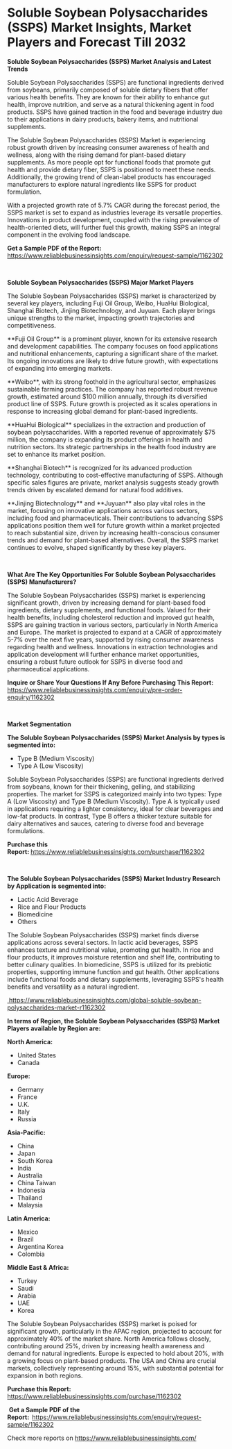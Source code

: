 <p><h1>Soluble Soybean Polysaccharides (SSPS) Market Insights, Market Players and Forecast Till 2032</h1></p><p><strong>Soluble Soybean Polysaccharides (SSPS) Market Analysis and Latest Trends</strong></p>
<p><p>Soluble Soybean Polysaccharides (SSPS) are functional ingredients derived from soybeans, primarily composed of soluble dietary fibers that offer various health benefits. They are known for their ability to enhance gut health, improve nutrition, and serve as a natural thickening agent in food products. SSPS have gained traction in the food and beverage industry due to their applications in dairy products, bakery items, and nutritional supplements. </p><p>The Soluble Soybean Polysaccharides (SSPS) Market is experiencing robust growth driven by increasing consumer awareness of health and wellness, along with the rising demand for plant-based dietary supplements. As more people opt for functional foods that promote gut health and provide dietary fiber, SSPS is positioned to meet these needs. Additionally, the growing trend of clean-label products has encouraged manufacturers to explore natural ingredients like SSPS for product formulation.</p><p>With a projected growth rate of 5.7% CAGR during the forecast period, the SSPS market is set to expand as industries leverage its versatile properties. Innovations in product development, coupled with the rising prevalence of health-oriented diets, will further fuel this growth, making SSPS an integral component in the evolving food landscape.</p></p>
<p><strong>Get a Sample PDF of the Report:&nbsp;</strong> <a href="https://www.reliablebusinessinsights.com/enquiry/request-sample/1162302?utm_campaign=3288&utm_medium=2&utm_source=Github&utm_content=ia&utm_term=07042025&utm_id=soluble-soybean-polysaccharides-ssps">https://www.reliablebusinessinsights.com/enquiry/request-sample/1162302</a></p>
<p>&nbsp;</p>
<p><strong>Soluble Soybean Polysaccharides (SSPS) Major Market Players</strong></p>
<p><p>The Soluble Soybean Polysaccharides (SSPS) market is characterized by several key players, including Fuji Oil Group, Weibo, HuaHui Biological, Shanghai Biotech, Jinjing Biotechnology, and Juyuan. Each player brings unique strengths to the market, impacting growth trajectories and competitiveness.</p><p>**Fuji Oil Group** is a prominent player, known for its extensive research and development capabilities. The company focuses on food applications and nutritional enhancements, capturing a significant share of the market. Its ongoing innovations are likely to drive future growth, with expectations of expanding into emerging markets.</p><p>**Weibo**, with its strong foothold in the agricultural sector, emphasizes sustainable farming practices. The company has reported robust revenue growth, estimated around $100 million annually, through its diversified product line of SSPS. Future growth is projected as it scales operations in response to increasing global demand for plant-based ingredients.</p><p>**HuaHui Biological** specializes in the extraction and production of soybean polysaccharides. With a reported revenue of approximately $75 million, the company is expanding its product offerings in health and nutrition sectors. Its strategic partnerships in the health food industry are set to enhance its market position.</p><p>**Shanghai Biotech** is recognized for its advanced production technology, contributing to cost-effective manufacturing of SSPS. Although specific sales figures are private, market analysis suggests steady growth trends driven by escalated demand for natural food additives.</p><p>**Jinjing Biotechnology** and **Juyuan** also play vital roles in the market, focusing on innovative applications across various sectors, including food and pharmaceuticals. Their contributions to advancing SSPS applications position them well for future growth within a market projected to reach substantial size, driven by increasing health-conscious consumer trends and demand for plant-based alternatives. Overall, the SSPS market continues to evolve, shaped significantly by these key players.</p></p>
<p>&nbsp;</p>
<p><strong>What Are The Key Opportunities For Soluble Soybean Polysaccharides (SSPS) Manufacturers?</strong></p>
<p><p>The Soluble Soybean Polysaccharides (SSPS) market is experiencing significant growth, driven by increasing demand for plant-based food ingredients, dietary supplements, and functional foods. Valued for their health benefits, including cholesterol reduction and improved gut health, SSPS are gaining traction in various sectors, particularly in North America and Europe. The market is projected to expand at a CAGR of approximately 5-7% over the next five years, supported by rising consumer awareness regarding health and wellness. Innovations in extraction technologies and application development will further enhance market opportunities, ensuring a robust future outlook for SSPS in diverse food and pharmaceutical applications.</p></p>
<p><strong>Inquire or Share Your Questions If Any Before Purchasing This Report:</strong> <a href="https://www.reliablebusinessinsights.com/enquiry/pre-order-enquiry/1162302?utm_campaign=3288&utm_medium=2&utm_source=Github&utm_content=ia&utm_term=07042025&utm_id=soluble-soybean-polysaccharides-ssps">https://www.reliablebusinessinsights.com/enquiry/pre-order-enquiry/1162302</a></p>
<p>&nbsp;</p>
<p><strong>Market Segmentation</strong></p>
<p><strong>The Soluble Soybean Polysaccharides (SSPS) Market Analysis by types is segmented into:</strong></p>
<p><ul><li>Type B (Medium Viscosity)</li><li>Type A (Low Viscosity)</li></ul></p>
<p><p>Soluble Soybean Polysaccharides (SSPS) are functional ingredients derived from soybeans, known for their thickening, gelling, and stabilizing properties. The market for SSPS is categorized mainly into two types: Type A (Low Viscosity) and Type B (Medium Viscosity). Type A is typically used in applications requiring a lighter consistency, ideal for clear beverages and low-fat products. In contrast, Type B offers a thicker texture suitable for dairy alternatives and sauces, catering to diverse food and beverage formulations.</p></p>
<p><strong>Purchase this Report:&nbsp;</strong><a href="https://www.reliablebusinessinsights.com/purchase/1162302?utm_campaign=3288&utm_medium=2&utm_source=Github&utm_content=ia&utm_term=07042025&utm_id=soluble-soybean-polysaccharides-ssps">https://www.reliablebusinessinsights.com/purchase/1162302</a></p>
<p>&nbsp;</p>
<p><strong>The Soluble Soybean Polysaccharides (SSPS) Market Industry Research by Application is segmented into:</strong></p>
<p><ul><li>Lactic Acid Beverage</li><li>Rice and Flour Products</li><li>Biomedicine</li><li>Others</li></ul></p>
<p><p>The Soluble Soybean Polysaccharides (SSPS) market finds diverse applications across several sectors. In lactic acid beverages, SSPS enhances texture and nutritional value, promoting gut health. In rice and flour products, it improves moisture retention and shelf life, contributing to better culinary qualities. In biomedicine, SSPS is utilized for its prebiotic properties, supporting immune function and gut health. Other applications include functional foods and dietary supplements, leveraging SSPS's health benefits and versatility as a natural ingredient.</p></p>
<p><a href="https://www.reliablebusinessinsights.com/global-soluble-soybean-polysaccharides-market-r1162302?utm_campaign=3288&utm_medium=2&utm_source=Github&utm_content=ia&utm_term=07042025&utm_id=soluble-soybean-polysaccharides-ssps">&nbsp;https://www.reliablebusinessinsights.com/global-soluble-soybean-polysaccharides-market-r1162302</a></p>
<p><strong>In terms of Region, the Soluble Soybean Polysaccharides (SSPS) Market Players available by Region are:</strong></p>
<p>
    <p> <strong> North America: </strong>
        <ul>
            <li>United States</li>
            <li>Canada</li>
        </ul>
        </p> 
    <p> <strong> Europe: </strong>
        <ul>
            <li>Germany</li>
            <li>France</li>
            <li>U.K.</li>
            <li>Italy</li>
            <li>Russia</li>
        </ul>
        </p> 
    <p> <strong> Asia-Pacific: </strong>
        <ul>
            <li>China</li>
            <li>Japan</li>
            <li>South Korea</li>
            <li>India</li>
            <li>Australia</li>
            <li>China Taiwan</li>
            <li>Indonesia</li>
            <li>Thailand</li>
            <li>Malaysia</li>
        </ul>
        </p> 
    <p> <strong> Latin America: </strong>
        <ul>
            <li>Mexico</li>
            <li>Brazil</li>
            <li>Argentina Korea</li>
            <li>Colombia</li>
        </ul>
        </p> 
    <p> <strong> Middle East & Africa: </strong>
        <ul>
            <li>Turkey</li>
            <li>Saudi</li>
            <li>Arabia</li>
            <li>UAE</li>
            <li>Korea</li>
        </ul>
    </p>
    </p>
<p><p>The Soluble Soybean Polysaccharides (SSPS) market is poised for significant growth, particularly in the APAC region, projected to account for approximately 40% of the market share. North America follows closely, contributing around 25%, driven by increasing health awareness and demand for natural ingredients. Europe is expected to hold about 20%, with a growing focus on plant-based products. The USA and China are crucial markets, collectively representing around 15%, with substantial potential for expansion in both regions.</p></p>
<p><strong>Purchase this Report: </strong><a href="https://www.reliablebusinessinsights.com/purchase/1162302?utm_campaign=3288&utm_medium=2&utm_source=Github&utm_content=ia&utm_term=07042025&utm_id=soluble-soybean-polysaccharides-ssps">https://www.reliablebusinessinsights.com/purchase/1162302</a></p>
<p>&nbsp;<strong>Get a Sample PDF of the Report:&nbsp;&nbsp;</strong><a href="https://www.reliablebusinessinsights.com/enquiry/request-sample/1162302?utm_campaign=3288&utm_medium=2&utm_source=Github&utm_content=ia&utm_term=07042025&utm_id=soluble-soybean-polysaccharides-ssps">https://www.reliablebusinessinsights.com/enquiry/request-sample/1162302</a></p>
<p><strong></strong></p>
<p>Check more reports on <a href="https://www.reliablebusinessinsights.com/?utm_campaign=3288&utm_medium=2&utm_source=Github&utm_content=ia&utm_term=07042025&utm_id=soluble-soybean-polysaccharides-ssps">https://www.reliablebusinessinsights.com/</a></p>